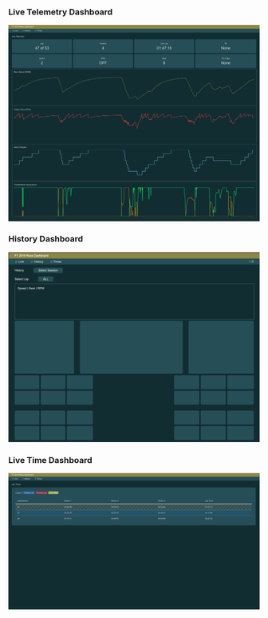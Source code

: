 ### Live Telemetry Dashboard
![LIVE_TELEMETRY_DASHBOARD](./screenshots/telemetry_dashboard.png)

### History Dashboard
![HISTORY_DASHBOARD](./screenshots/history_dashboard.png)

### Live Time Dashboard
![LIVE_TIME_DASHBOARD](./screenshots/time_dashboard.png)
